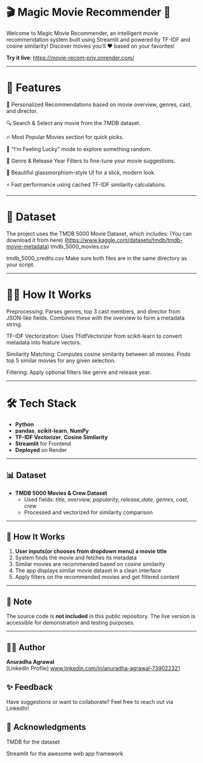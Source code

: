 # 🎬 Magic Movie Recommender 🍿

Welcome to Magic Movie Recommender, an intelligent movie recommendation system built using Streamlit and powered by TF-IDF and cosine similarity! Discover movies you'll ❤️ based on your favorites!


**Try it live**: https://movie-recom-priv.onrender.com/

---

# 🚀 Features
🎯 Personalized Recommendations based on movie overview, genres, cast, and director.

🔍 Search & Select any movie from the TMDB dataset.

🔥 Most Popular Movies section for quick picks.

🎲 "I'm Feeling Lucky" mode to explore something random.

🧰 Genre & Release Year Filters to fine-tune your movie suggestions.

🎨 Beautiful glassmorphism-style UI for a slick, modern look.

⚡ Fast performance using cached TF-IDF similarity calculations.

---

# 📁 Dataset
The project uses the TMDB 5000 Movie Dataset, which includes:
(You can download it from here)
(https://www.kaggle.com/datasets/tmdb/tmdb-movie-metadata)
tmdb_5000_movies.csv

tmdb_5000_credits.csv
Make sure both files are in the same directory as your script.

---

# 🧑‍💻 How It Works
Preprocessing:
Parses genres, top 3 cast members, and director from JSON-like fields.
Combines these with the overview to form a metadata string.

TF-IDF Vectorization:
Uses TfidfVectorizer from scikit-learn to convert metadata into feature vectors.

Similarity Matching:
Computes cosine similarity between all movies.
Finds top 5 similar movies for any given selection.

Filtering:
Apply optional filters like genre and release year.

---

# 🛠️ Tech Stack

- **Python**
- **pandas**, **scikit-learn**, **NumPy**
- **TF-IDF Vectorizer**, **Cosine Similarity**
- **Streamlit** for Frontend
- **Deployed** on Render 

---

## 📊 Dataset

- **TMDB 5000 Movies & Crew Dataset**
  - Used fields: *title, overview, popularity, release_date, genres, cast, crew*
  - Processed and vectorized for similarity comparison
    
---


## 🚀 How It Works

1. **User inputs(or chooses from dropdown menu) a movie title**
2. System finds the movie and fetches its metadata
3. Similar movies are recommended based on cosine similarity
4. The app displays similar movie dataset in a clean interface
5. Apply filters on the recommended movies and get filtered content 

---

## 📌 Note

The source code is **not included** in this public repository. The live version is accessible for demonstration and testing purposes.

---

## 🙋‍♀️ Author

**Anuradha Agrawal**  
[LinkedIn Profile] www.linkedin.com/in/anuradha-agrawal-739022321

## ✨ Feedback

Have suggestions or want to collaborate? Feel free to reach out via LinkedIn!

## 🙌 Acknowledgments
TMDB for the dataset

Streamlit for the awesome web app framework





